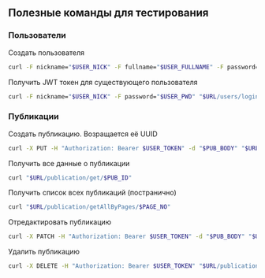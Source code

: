 ## Полезные команды для тестирования

### Пользователи

Создать пользователя
```bash
curl -F nickname="$USER_NICK" -F fullname="$USER_FULLNAME" -F password="$USER_PWD" "$URL/users/register"
```

Получить JWT токен для существующего пользователя
```bash
curl -F nickname="$USER_NICK" -F password="$USER_PWD" "$URL/users/login"
```

### Публикации

Создать публикацию. Возращается её UUID
```bash
curl -X PUT -H "Authorization: Bearer $USER_TOKEN" -d "$PUB_BODY" "$URL/publication/create"
```

Получить все данные о публикации
```bash
curl "$URL/publication/get/$PUB_ID"
```

Получить список всех публикаций (постранично)
```bash
curl "$URL/publication/getAllByPages/$PAGE_NO"
```

Отредактировать публикацию
```bash
curl -X PATCH -H "Authorization: Bearer $USER_TOKEN" -d "$PUB_BODY" "$URL/publication/edit/$PUB_ID"
```

Удалить публикацию
```bash
curl -X DELETE -H "Authorization: Bearer $USER_TOKEN" "$URL/publication/delete/$PUB_ID"
```